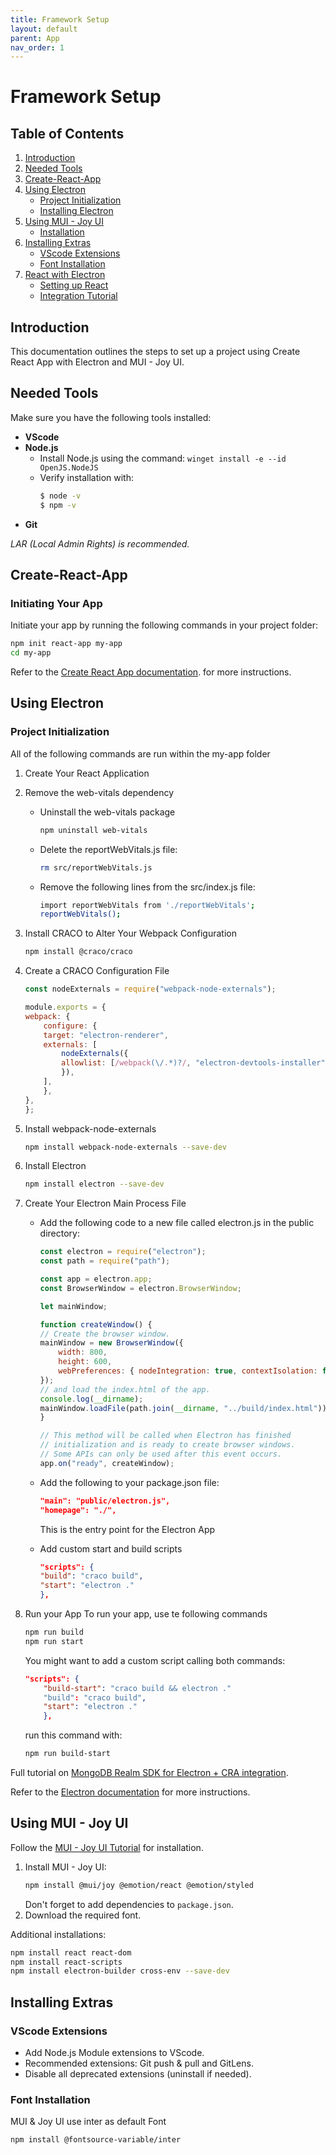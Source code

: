 ```yaml
---
title: Framework Setup
layout: default
parent: App
nav_order: 1
---
```


# Framework Setup

## Table of Contents
1. [Introduction](#introduction)
2. [Needed Tools](#needed-tools)
3. [Create-React-App](#create-react-app)
4. [Using Electron](#using-electron)
   - [Project Initialization](#project-initialization)
   - [Installing Electron](#installing-electron)
5. [Using MUI - Joy UI](#using-mui-joy-ui)
   - [Installation](#installation)
6. [Installing Extras](#installing-extras)
   - [VScode Extensions](#vscode-extensions)
   - [Font Installation](#font-installation)
7. [React with Electron](#react-with-electron)
   - [Setting up React](#setting-up-react)
   - [Integration Tutorial](#integration-tutorial)

## Introduction

This documentation outlines the steps to set up a project using Create React App with Electron and MUI - Joy UI.

## Needed Tools

Make sure you have the following tools installed:

- **VScode**
- **Node.js**
  - Install Node.js using the command: `winget install -e --id OpenJS.NodeJS`
  - Verify installation with:
    ```bash
    $ node -v
    $ npm -v
    ```
- **Git**

*LAR (Local Admin Rights) is recommended.*

## Create-React-App

### Initiating Your App

Initiate your app by running the following commands in your project folder:

```bash
npm init react-app my-app
cd my-app
```


Refer to the [Create React App documentation](https://create-react-app.dev/docs/getting-started/). for more instructions.

## Using Electron

### Project Initialization

All of the following commands are run within the my-app folder

1. Create Your React Application
2. Remove the web-vitals dependency
    -   Uninstall the web-vitals package
        ```bash
        npm uninstall web-vitals
        ```
    -   Delete the reportWebVitals.js file:
        ```bash
        rm src/reportWebVitals.js
        ```
    -   Remove the following lines from the src/index.js file:
        ```bash
        import reportWebVitals from './reportWebVitals';
        reportWebVitals();
        ```
3. Install CRACO to Alter Your Webpack Configuration
    ```bash
    npm install @craco/craco
    ```
4. Create a CRACO Configuration File
   
    ```craco.config.js
    const nodeExternals = require("webpack-node-externals");

    module.exports = {
    webpack: {
        configure: {
        target: "electron-renderer",
        externals: [
            nodeExternals({
            allowlist: [/webpack(\/.*)?/, "electron-devtools-installer"],
            }),
        ],
        },
    },
    };
    ```
    
6. Install webpack-node-externals
    ```bash
    npm install webpack-node-externals --save-dev
    ```
7. Install Electron
    ```bash
    npm install electron --save-dev
    ```
8. Create Your Electron Main Process File
    -   Add the following code to a new file called electron.js in the public directory:
        ```electron.js
        const electron = require("electron");
        const path = require("path");

        const app = electron.app;
        const BrowserWindow = electron.BrowserWindow;

        let mainWindow;

        function createWindow() {
        // Create the browser window.
        mainWindow = new BrowserWindow({
            width: 800,
            height: 600,
            webPreferences: { nodeIntegration: true, contextIsolation: false },
        });
        // and load the index.html of the app.
        console.log(__dirname);
        mainWindow.loadFile(path.join(__dirname, "../build/index.html"));
        }

        // This method will be called when Electron has finished
        // initialization and is ready to create browser windows.
        // Some APIs can only be used after this event occurs.
        app.on("ready", createWindow);
        ```

    -   Add the following to your package.json file:
        ```package.json
        "main": "public/electron.js",
        "homepage": "./",
        ```
        This is the entry point for the Electron App

    -   Add custom start and build scripts
        ```package.json
        "scripts": {
        "build": "craco build",
        "start": "electron ."
        },
        ```
9. Run your App
    To run your app, use te following commands
    ```bash
    npm run build
    npm run start
    ```
    You might want to add a custom script calling both commands:

    ```package.json
    "scripts": {
        "build-start": "craco build && electron ."
        "build": "craco build",
        "start": "electron ."
        },
    ```
    run this command with:
    ```bash 
    npm run build-start
    ```


Full tutorial on [MongoDB Realm SDK for Electron + CRA integration](https://www.mongodb.com/docs/realm/sdk/node/integrations/electron-cra/).

Refer to the [Electron documentation](https://www.electronjs.org/de/docs/latest/tutorial/tutorial-first-app) for more instructions.

## Using MUI - Joy UI

Follow the [MUI - Joy UI Tutorial](https://mui.com/joy-ui/getting-started/installation/) for installation.

1. Install MUI - Joy UI:
   ```bash
   npm install @mui/joy @emotion/react @emotion/styled
   ```
   Don't forget to add dependencies to `package.json`.
2. Download the required font.

Additional installations:

```bash
npm install react react-dom
npm install react-scripts
npm install electron-builder cross-env --save-dev
```

## Installing Extras

### VScode Extensions

- Add Node.js Module extensions to VScode.
- Recommended extensions: Git push & pull and GitLens.
- Disable all deprecated extensions (uninstall if needed).

### Font Installation

MUI & Joy UI use inter as default Font

```bash
npm install @fontsource-variable/inter
```






